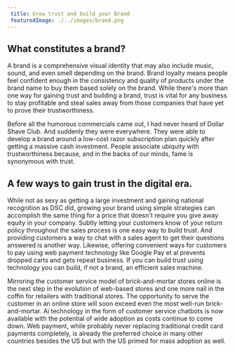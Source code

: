 ```yaml
---
 title: Grow trust and build your Brand
 featuredImage: ./../images/brand.png
---
```

## What constitutes a brand?
A brand is a comprehensive visual identity that may also include music, sound, and even smell depending on the brand. Brand loyalty means people feel confident enough in the consistency and quality of products under the brand name to buy them based solely on the brand. While there's more than one way for gaining trust and building a brand, trust is vital for any business to stay profitable and steal sales away from those companies that have yet to prove their trustworthiness.

Before all the humorous commercials came out, I had never heard of Dollar Shave Club. And suddenly they were everywhere. They were able to develop a brand around a low-cost razor subscription plan quickly after getting a massive cash investment. People associate ubiquity with trustworthiness because, and in the backs of our minds, fame is synonymous with trust. 

## A few ways to gain trust in the digital era.
While not as sexy as getting a large investment and gaining national recognition as DSC did, growing your brand using simple strategies can accomplish the same thing for a price that doesn't require you give away equity in your company. Subtly letting your customers know of your return policy throughout the sales process is one easy way to build trust. And providing customers a way to chat with a sales agent to get their questions answered is another way. Likewise, offering convenient ways for customers to pay using web payment technology like Google Pay et al prevents dropped carts and gets repeat business. If you can build trust using technology you can build, if not a brand, an efficient sales machine.

Mirroring the customer service model of brick-and-mortar stores online is the next step in the evolution of web-based stores and one more nail in the coffin for retailers with traditional stores. The opportunity to serve the customer in an online store will soon exceed even the most well-run brick-and-mortar. Ai technology in the form of customer service chatbots is now available with the potential of wide adoption as costs continue to come down. Web payment, while probably never replacing traditional credit card payments completely, is already the preferred choice in many other countries besides the US but with the US primed for mass adoption as well.
